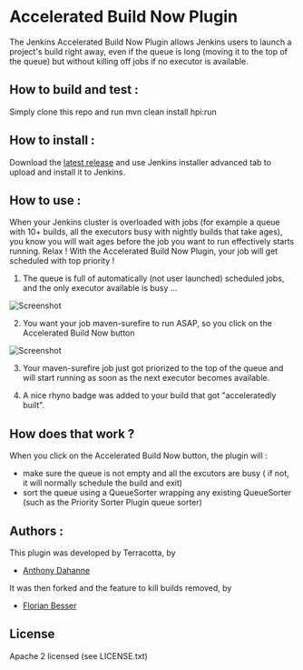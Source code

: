Accelerated Build Now Plugin
============================
The Jenkins Accelerated Build Now Plugin allows Jenkins users to launch a project's build right away, even if the queue is long (moving it to the top of the queue) but without killing off jobs if no executor is available.

## How to build and test :
Simply clone this repo and run mvn clean install hpi:run

## How to install :
Download the [latest release](https://github.com/florian-besser/accelerated-build-now-plugin/releases) and use Jenkins installer advanced tab to upload and install it to Jenkins.

## How to use :
When your Jenkins cluster is overloaded with jobs (for example a queue with 10+ builds, all the executors busy with nightly builds that take ages), you know you will wait ages before the job you want to run effectively starts running.
Relax ! With the Accelerated Build Now Plugin, your job will get scheduled with top priority !

1. The queue is full of automatically (not user launched) scheduled jobs, and the only executor available is busy ...

![Screenshot](https://raw.github.com/Terracotta-OSS/accelerated-build-now-plugin/gh-pages/screenshots/queue_is_long.png "A long queue to wait for")

2. You want your job maven-surefire to run ASAP, so you click on the Accelerated Build Now button

![Screenshot](https://raw.github.com/Terracotta-OSS/accelerated-build-now-plugin/gh-pages/screenshots/accelerated_button.png "Accelerated Build Now !")

3. Your maven-surefire job just got priorized to the top of the queue and will start running as soon as the next executor becomes available.

4. A nice rhyno badge was added to your build that got "acceleratedly built".

## How does that work ?
When you click on the Accelerated Build Now button, the plugin will :
* make sure the queue is not empty and all the excutors are busy ( if not, it will normally schedule the build and exit)
* sort the queue using a QueueSorter wrapping any existing QueueSorter (such as the Priority Sorter Plugin queue sorter)

## Authors :
This plugin was developed by Terracotta, by

- [Anthony Dahanne](https://github.com/anthonydahanne/)

It was then forked and the feature to kill builds removed, by

- [Florian Besser](https://github.com/florian-besser/)

## License
Apache 2 licensed (see LICENSE.txt)
